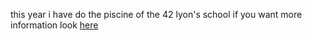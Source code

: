 this year i have do the piscine of the 42 lyon's school if you want more information look [here](https://42lyon.fr/admissions/#piscine)
